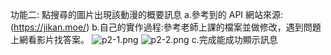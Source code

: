 功能二: 點搜尋的圖片出現該動漫的概要訊息
a.參考到的 API 網站來源:(https://jikan.moe/)
b.自己的實作過程:參考老師上課的檔案並做修改，遇到問題上網看影片找答案。
![p2-1.png](https://qmfqlvkbasosvmqhicrw.supabase.co/storage/v1/object/public/demo-39/md_img/p2-1.png?t=2023-06-11T15%3A33%3A55.170Z)
![p2-2.png](https://qmfqlvkbasosvmqhicrw.supabase.co/storage/v1/object/public/demo-39/md_img/p2-2.png?t=2023-06-11T15%3A33%3A55.170Z)
c.完成能成功顯示訊息


